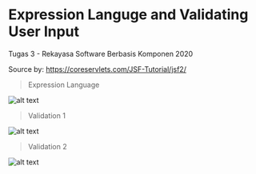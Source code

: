 # Expression Languge and Validating User Input
Tugas 3 - Rekayasa Software Berbasis Komponen 2020

Source by: https://coreservlets.com/JSF-Tutorial/jsf2/


> Expression Language

![alt text](https://raw.githubusercontent.com/rizqialfani01/Tugas3-JSF/master/screenshot/expression-language/01.png "Project Logo")

> Validation 1

![alt text](https://raw.githubusercontent.com/rizqialfani01/Tugas3-JSF/master/screenshot/validation-1/10.png "Project Logo")

> Validation 2

![alt text](https://raw.githubusercontent.com/rizqialfani01/Tugas3-JSF/master/screenshot/validation-2/29.png "Project Logo")
